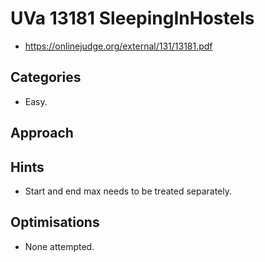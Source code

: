 # UVa 13181 SleepingInHostels

   * https://onlinejudge.org/external/131/13181.pdf

## Categories

   * Easy.

## Approach

## Hints

   * Start and end max needs to be treated separately.

## Optimisations

   * None attempted.
